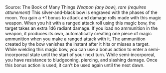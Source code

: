 Source: The Book of Many Things
*Weapon (any bow), rare (requires attunement)*
This silver-and-black bow is engraved with the phases of the moon. You gain a +1 bonus to attack and damage rolls made with this magic weapon.
When you hit with a ranged attack roll using this magic bow, the target takes an extra 1d6 radiant damage. If you load no ammunition in the weapon, it produces its own, automatically creating one piece of magic ammunition when you make a ranged attack with it. The ammunition created by the bow vanishes the instant after it hits or misses a target.
While wielding this magic bow, you can use a bonus action to enter a semi-incorporeal state until the start of your next turn. While semi-incorporeal, you have resistance to bludgeoning, piercing, and slashing damage. Once this bonus action is used, it can’t be used again until the next dawn.